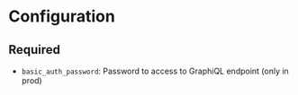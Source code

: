 # Configuration

## Required

* `basic_auth_password`: Password to access to GraphiQL endpoint (only in prod) 